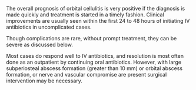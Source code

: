 The overall prognosis of orbital cellulitis is very positive if the diagnosis is made quickly and treatment is started in a timely fashion. Clinical improvements are usually seen within the first 24 to 48 hours of initiating IV antibiotics in uncomplicated cases.

Though complications are rare, without prompt treatment, they can be severe as discussed below.

Most cases do respond well to IV antibiotics, and resolution is most often done as an outpatient by continuing oral antibiotics. However, with large subperiosteal abscess formation (greater than 10 mm) or orbital abscess formation, or nerve and vascular compromise are present surgical intervention may be necessary.